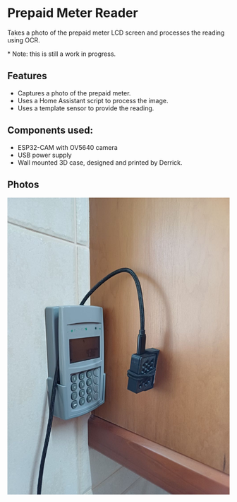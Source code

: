 # Prepaid Meter Reader

Takes a photo of the prepaid meter LCD screen and processes the reading using OCR.

\* Note: this is still a work in progress.

## Features

* Captures a photo of the prepaid meter.
* Uses a Home Assistant script to process the image.
* Uses a template sensor to provide the reading.

## Components used:

* ESP32-CAM with OV5640 camera
* USB power supply
* Wall mounted 3D case, designed and printed by Derrick.

## Photos

<img src="assets/prepaid-camera.jpg">
